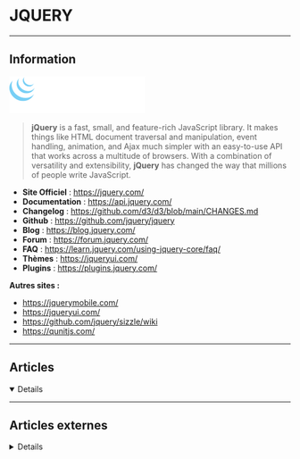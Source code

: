 # JQUERY
----

## <i class="fa-solid fa-hashtag"></i> Information

![Logo](../../_media/developpement/javascript/jquery_logo.png ':size=250 :no-zoom')


> <i class="fa-solid fa-quote-left"></i> **jQuery** is a fast, small, and feature-rich JavaScript library. It makes things like HTML document traversal and manipulation, event handling, animation, and Ajax much simpler with an easy-to-use API that works across a multitude of browsers. With a combination of versatility and extensibility, **jQuery** has changed the way that millions of people write JavaScript. <i class="fa-solid fa-quote-left fa-rotate-180"></i>


- <i class="fa-solid fa-globe"></i> **Site Officiel** : https://jquery.com/
- <i class="fa-solid fa-book"></i> **Documentation** : https://api.jquery.com/
- <i class="fa-solid fa-file-circle-question"></i> **Changelog** : https://github.com/d3/d3/blob/main/CHANGES.md
- <i class="fa-brands fa-github"></i> **Github** : https://github.com/jquery/jquery
- <i class="fab fa-blogger-b"></i> **Blog** : https://blog.jquery.com/
- <i class="fas fa-comments"></i> **Forum** : https://forum.jquery.com/
- <i class="far fa-question-circle"></i> **FAQ** : https://learn.jquery.com/using-jquery-core/faq/
- <i class="far fa-calendar-alt"></i> **Thèmes** : https://jqueryui.com/
- <i class="fas fa-tools"></i> **Plugins** : https://plugins.jquery.com/

**Autres sites :**

- https://jquerymobile.com/
- https://jqueryui.com/
- https://github.com/jquery/sizzle/wiki
- https://qunitjs.com/

---

## <i class="fa-regular fa-newspaper"></i> Articles

<details open>

</details>

---

## <i class="fa-solid fa-glasses"></i> Articles externes

<details>

- [Lier deux select avec Jquery chained](https://www.citizenz.info/article/lier-deux-select-avec-jquery-chained)
- [Submitting AJAX Forms with JQuery](https://www.digitalocean.com/community/tutorials/submitting-ajax-forms-with-jquery)
- [JQuery et Ajax – code snippets pour tous les jours](https://www.zendevs.xyz/jquery-ajax-code-snippets-jours/)
- [Vous n'avez pas besoin de jQuery](https://github.com/nefe/You-Dont-Need-jQuery/blob/master/README-fr.md)
- [How to Write Your Own jQuery Plugin](https://dzone.com/articles/how-to-write-your-own-jquery-plugin)
- [Apprendre jQuery](https://sutterlity.gitbooks.io/apprendre-jquery/content/)
- [10 jQuery Techniques for Better User Experience](https://dzone.com/articles/10-new-jquery-techniques-for-better-user-experienc)
- [How To Add jQuery From CDN? jQuery CDN List For Google, Microsoft, Cloudflare](https://www.poftut.com/how-to-add-jquery-from-cdn-jquery-cdn-list-for-google-microsoft-cloudflare/)
- [jQuery toggleClass() Tutorial](https://www.poftut.com/jquery-toggleclass-tutorial/)
- [Learn How to Create an Element in jQuery](https://www.makeuseof.com/jquery-create-element/)

</details>
